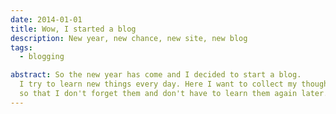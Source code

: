 ```yaml
---
date: 2014-01-01
title: Wow, I started a blog
description: New year, new chance, new site, new blog
tags:
  - blogging

abstract: So the new year has come and I decided to start a blog.
  I try to learn new things every day. Here I want to collect my thoughts and document what I have learned so far,
  so that I don't forget them and don't have to learn them again later.
---
```

